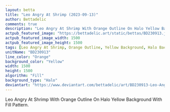 ```yaml
---
layout: betta
title: "Leo Angry At Shrimp (2023-09-13)"
author: Bettadelic
comments: true
description: "Leo Angry At Shrimp With Orange Outline On Halo Yellow Background With Fill Pattern."
actpub_featured_image: "https://bettadelic.art/static/bettas/BD230913.jpg"
actpub_featured_image_width: 1500
actpub_featured_image_height: 1500
tags: [Leo Angry At Shrimp, Orange Outline, Yellow Background, Halo Background Pattern, Fill Pattern, September 2023]
unitName: "BD230913"
line_color: "Orange"
background_color: "Yellow"
width: 1500
height: 1500
algorithm: "Fill"
background_type: "Halo"
deviantart: "https://www.deviantart.com/bettadelic/art/BD230913-Leo-Angry-At-Shrimp-2023-09-13-982424965"
---
```


Leo Angry At Shrimp With Orange Outline On Halo Yellow Background With Fill Pattern.
